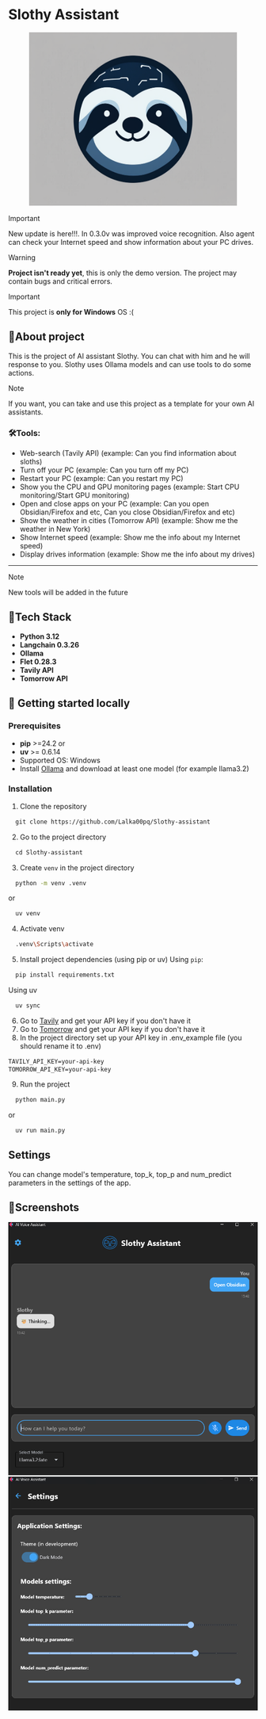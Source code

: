 # Slothy Assistant
<p align="center">
   <img src='screenshots/86f52602-691d-4af2-b451-37f4e1d93510.jpg' width=420 height=350>
</p>

>[!important] 
>New update is here!!!. In 0.3.0v was improved voice recognition. Also agent can check your Internet speed and show information about your PC drives. 

>[!warning] 
>**Project isn't ready yet**, this is only the demo version. The project may contain bugs and critical errors.

>[!important] 
>This project is **only for Windows** OS :(  

## 🦥About project

This is the project of AI assistant Slothy. You can chat with him and he will response to you. Slothy uses Ollama models and can use tools to do some actions. 

>[!note] 
>If you want, you can take and use this project as a template for your own AI assistants. 
### 🛠Tools:

- Web-search (Tavily API) (example: Can you find information about sloths)
- Turn off your PC (example: Can you turn off my PC)
- Restart your PC (example: Can you restart my PC)
- Show you the CPU and GPU monitoring pages (example: Start CPU monitoring/Start GPU monitoring)
- Open and close apps on your PC (example: Can you open Obsidian/Firefox and etc, Can you close Obsidian/Firefox and etc)
- Show the weather in cities (Tomorrow API) (example: Show me the weather in New York)
- Show Internet speed (example: Show me the info about my Internet speed)
- Display drives information (example: Show me the info about my drives)
****
>[!note] 
>New tools will be added in the future 

## 🔎Tech Stack
- **Python 3.12** 
- **Langchain 0.3.26**
- **Ollama** 
- **Flet 0.28.3**  
- **Tavily API**
- **Tomorrow API**
## 🚀 Getting started locally
### Prerequisites
- **pip** >=24.2
	or 
- **uv** >= 0.6.14
- Supported OS: Windows
- Install [Ollama](https://ollama.com/) and download at least one model (for example llama3.2)

### Installation 
1) Clone the repository
```bash
  git clone https://github.com/Lalka00pq/Slothy-assistant
```

2) Go to the project directory
```bash
  cd Slothy-assistant
```
3) Create `venv` in the project directory
```bash
  python -m venv .venv
```
or 
```bash
  uv venv
```
4) Activate venv
```bash
  .venv\Scripts\activate
```
5) Install project dependencies (using pip or uv)
   Using `pip`:
```bash
  pip install requirements.txt
```
   Using uv
```bash
  uv sync
```
6) Go to [Tavily](https://www.tavily.com/) and get your API key if you don't have it
7) Go to [Tomorrow](https://www.tomorrow.io/) and get your API key if you don't have it
8) In the project directory set up your API key in .env_example file (you should rename it to .env)
```env
TAVILY_API_KEY=your-api-key
TOMORROW_API_KEY=your-api-key
```
9) Run the project
```bash
  python main.py
```
or
```bash
  uv run main.py
```
## Settings 
You can change model's temperature, top_k, top_p and num_predict parameters in the settings of the app.
## 📸Screenshots
<p align="center">
   <center><img src='screenshots/Main Page.png'></center>
   <center><img src='screenshots/Settings page.png'></center>
</p>